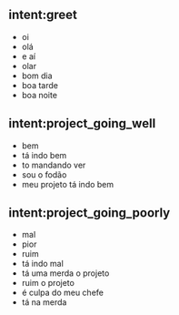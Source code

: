 ## intent:greet
- oi
- olá
- e aí
- olar
- bom dia
- boa tarde
- boa noite

## intent:project_going_well
- bem
- tá indo bem
- to mandando ver
- sou o fodão
- meu projeto tá indo bem


## intent:project_going_poorly
- mal
- pior
- ruim
- tá indo mal
- tá uma merda o projeto
- ruim o projeto
- é culpa do meu chefe
- tá na merda
